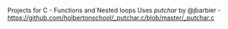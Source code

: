 Projects for C - Functions and Nested loops
Uses _putchar_ by @jbarbier - https://github.com/holbertonschool/_putchar.c/blob/master/_putchar.c
